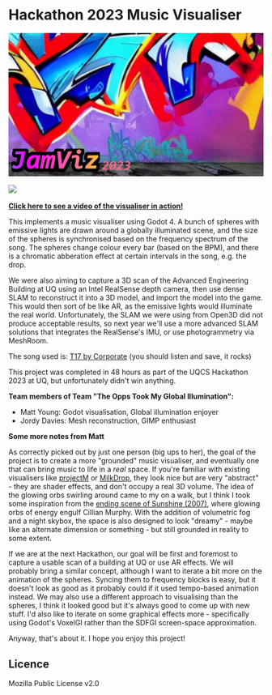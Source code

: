 # Hackathon 2023 Music Visualiser

![](JamViz.png)

![](screenshot.png)

**[Click here to see a video of the visualiser in action!](https://www.dropbox.com/scl/fi/smt4flmb2jd6qx4vymkme/2023-08-27-05-26-09.mp4?rlkey=lw0myi72nwesx68pvj072k8gw&dl=0)**

This implements a music visualiser using Godot 4. A bunch of spheres with emissive
lights are drawn around a globally illuminated scene, and the size of the spheres is synchronised
based on the frequency spectrum of the song. The spheres change colour every bar (based on the BPM),
and there is a chromatic abberation effect at certain intervals in the song, e.g. the drop.

We were also aiming to capture a 3D scan of the Advanced Engineering Building at UQ using an Intel
RealSense depth camera, then use dense SLAM to reconstruct it into a 3D model, and import the
model into the game. This would then sort of be like AR, as the emissive lights would illuminate
the real world. Unfortunately, the SLAM we were using from Open3D did not produce acceptable results,
so next year we'll use a more advanced SLAM solutions that integrates the RealSense's IMU, or use
photogrammetry via MeshRoom.

The song used is: [T17 by Corporate](https://soundcloud.com/playmerecords/corporate-t17-original-mix) (you
should listen and save, it rocks)

This project was completed in 48 hours as part of the UQCS Hackathon 2023 at UQ, but unfortunately didn't
win anything.

**Team members of Team "The Opps Took My Global Illumination":**
- Matt Young: Godot visualisation, Global illumination enjoyer
- Jordy Davies: Mesh reconstruction, GIMP enthusiast

**Some more notes from Matt**

As correctly picked out by just one person (big ups to her), the goal of the project is to create
a more "grounded" music visualiser, and eventually one that can bring music to life in a _real_ space.
If you're familiar with existing visualisers like [projectM](https://github.com/projectM-visualizer/projectm)
or [MilkDrop](https://en.wikipedia.org/wiki/MilkDrop), they look nice but are very "abstract" - they are shader
effects, and don't occupy a real 3D volume. The idea of the glowing orbs swirling around came to my on a
walk, but I think I took some inspiration from the [ending scene of Sunshine (2007)](https://youtu.be/UY5tjbpuHQI?t=59),
where glowing orbs of energy engulf Cillian Murphy. With the addition of volumetric fog and a night skybox,
the space is also designed to look "dreamy" - maybe like an alternate dimension or something - but still
grounded in reality to some extent.

If we are at the next Hackathon, our goal will be first and foremost to capture a usable scan of a building
at UQ or use AR effects. We will probably bring a similar concept, although I want to iterate a bit more
on the animation of the spheres. Syncing them to frequency blocks is easy, but it doesn't look as good as
it probably could if it used tempo-based animation instead. We may also use a different approach to visualising
than the spheres, I think it looked good but it's always good to come up with new stuff. I'd also like to 
iterate on some graphical effects more - specifically using Godot's VoxelGI rather than the SDFGI screen-space 
approximation.

Anyway, that's about it. I hope you enjoy this project!

## Licence
Mozilla Public License v2.0
